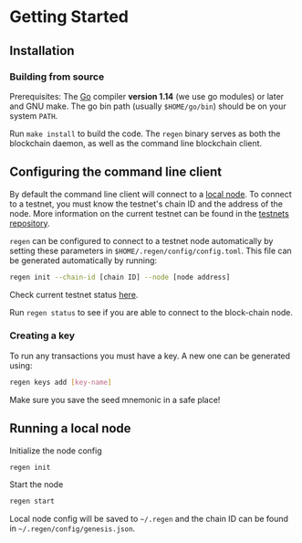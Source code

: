 # Getting Started

## Installation

### Building from source

Prerequisites: The [Go](https://golang.org/doc/install) compiler **version 1.14** (we use
go modules) or later and GNU make. The go bin path (usually `$HOME/go/bin`) should be
on your system `PATH`.

Run `make install` to build the code. The `regen` binary serves as both the blockchain daemon, as well as
the command line blockchain client.

## Configuring the command line client

By default the command line client will connect to a [local node](#running-a-local-node).
To connect to a testnet, you must know the testnet's chain ID and the address of the node. More information on the current testnet can be found in the [testnets repository](https://github.com/regen-network/testnets).

`regen` can be configured to connect to a testnet node automatically by setting these
parameters in `$HOME/.regen/config/config.toml`. This file can be generated
automatically by running:

```sh
regen init --chain-id [chain ID] --node [node address]
```

Check current testnet status [here](https://github.com/regen-network/testnets).

Run `regen status` to see if you are able to connect to the block-chain node.

### Creating a key

To run any transactions you must have a key. A new one can be generated using:

```sh
regen keys add [key-name]
```

Make sure you save the seed mnemonic in a safe place!

## Running a local node

Initialize the node config

```sh
regen init
```

Start the node
```sh
regen start
```

Local node config will be saved to `~/.regen` and the chain ID can be found in `~/.regen/config/genesis.json`.